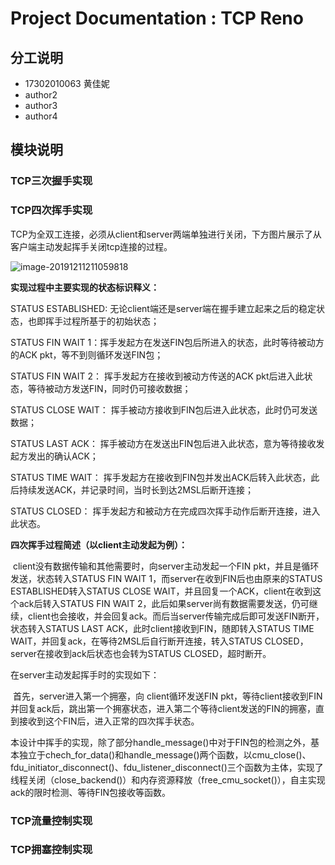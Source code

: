 # Project Documentation : TCP Reno

## 分工说明

- 17302010063 黄佳妮
- author2
- author3
- author4


## 模块说明

### TCP三次握手实现

### TCP四次挥手实现

​        TCP为全双工连接，必须从client和server两端单独进行关闭，下方图片展示了从客户端主动发起挥手关闭tcp连接的过程。



![image-20191211211059818](C:\Users\Lu\AppData\Roaming\Typora\typora-user-images\image-20191211211059818.png)

**实现过程中主要实现的状态标识释义：**

STATUS ESTABLISHED: 无论client端还是server端在握手建立起来之后的稳定状态，也即挥手过程所基于的初始状态；

STATUS FIN WAIT 1：挥手发起方在发送FIN包后所进入的状态，此时等待被动方的ACK pkt，等不到则循环发送FIN包；

STATUS FIN WAIT 2： 挥手发起方在接收到被动方传送的ACK pkt后进入此状态，等待被动方发送FIN，同时仍可接收数据；

STATUS CLOSE WAIT： 挥手被动方接收到FIN包后进入此状态，此时仍可发送数据；

STATUS LAST ACK： 挥手被动方在发送出FIN包后进入此状态，意为等待接收发起方发出的确认ACK；

STATUS TIME WAIT： 挥手发起方在接收到FIN包并发出ACK后转入此状态，此后持续发送ACK，并记录时间，当时长到达2MSL后断开连接；

STATUS CLOSED： 挥手发起方和被动方在完成四次挥手动作后断开连接，进入此状态。

**四次挥手过程简述（以client主动发起为例）：**

​      client没有数据传输和其他需要时，向server主动发起一个FIN pkt，并且是循环发送，状态转入STATUS FIN WAIT 1，而server在收到FIN后也由原来的STATUS ESTABLISHED转入STATUS CLOSE WAIT，并且回复一个ACK，client在收到这个ack后转入STATUS FIN WAIT 2，此后如果server尚有数据需要发送，仍可继续，client也会接收，并会回复ack。而后当server传输完成后即可发送FIN断开，状态转入STATUS LAST ACK，此时client接收到FIN，随即转入STATUS TIME WAIT，并回复ack，在等待2MSL后自行断开连接，转入STATUS CLOSED，server在接收到ack后状态也会转为STATUS CLOSED，超时断开。

在server主动发起挥手时的实现如下：

​        首先，server进入第一个拥塞，向 client循环发送FIN pkt，等待client接收到FIN并回复ack后，跳出第一个拥塞状态，进入第二个等待client发送的FIN的拥塞，直到接收到这个FIN后，进入正常的四次挥手状态。

​       本设计中挥手的实现，除了部分handle_message()中对于FIN包的检测之外，基本独立于chech_for_data()和handle_message()两个函数，以cmu_close()、fdu_initiator_disconnect()、fdu_listener_disconnect()三个函数为主体，实现了线程关闭（close_backend()）和内存资源释放（free_cmu_socket()），自主实现ack的限时检测、等待FIN包接收等函数。

### TCP流量控制实现


### TCP拥塞控制实现


